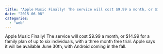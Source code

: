```yaml
---
title: "Apple Music Finally! The service will cost $9.99 a month, or $14.99 for a family..."
date: "2015-06-08"
categories: 
  - "web"
---
```


Apple Music Finally! The service will cost $9.99 a month, or $14.99 for a family plan of up to six individuals, with a three month free trial. Apple says it will be available June 30th, with Android coming in the fall.

